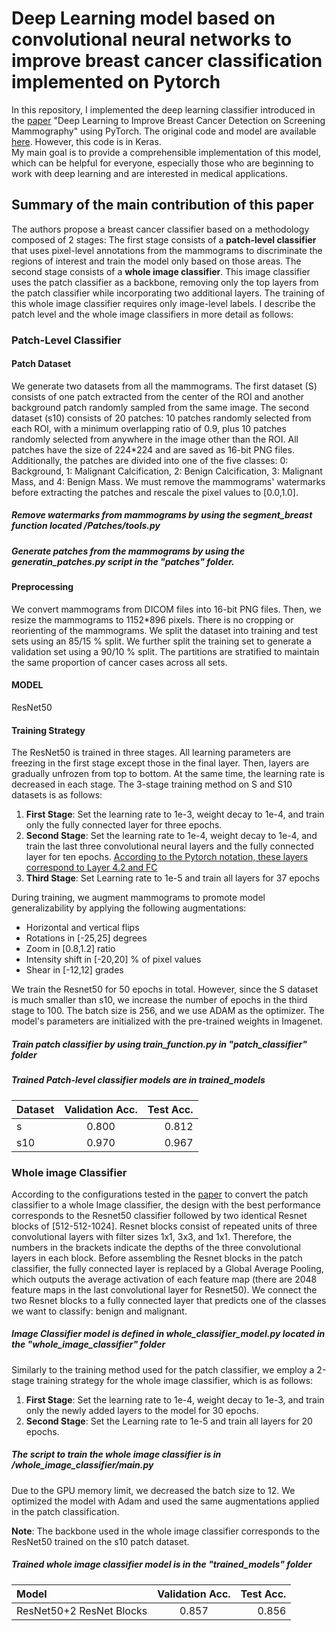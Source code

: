 # Deep Learning model based on convolutional neural networks to improve breast cancer classification implemented on Pytorch 

In this repository, I implemented the deep learning classifier introduced in the [paper](https://www.nature.com/articles/s41598-019-48995-4) "Deep Learning to Improve Breast Cancer Detection on Screening Mammography" using PyTorch.  The original code and model are available [here](https://github.com/lishen/end2end-all-conv). However, this  code is in Keras.  
My  main goal is to provide a  comprehensible implementation of this model, which can be helpful for everyone, especially those who are beginning to work with deep learning and are interested in medical applications.   

## Summary of the main contribution of this paper

The authors propose a breast cancer classifier based on a methodology composed of 2 stages: The first stage consists of a **patch-level classifier** that uses pixel-level annotations from the mammograms to discriminate the regions of interest and train the model only based on those areas. The second stage consists of a **whole image classifier**. This image classifier uses the patch classifier as a backbone, removing only the top layers from the patch classifier while incorporating two additional layers. The training of this whole image classifier  requires only image-level labels. I describe the patch level and the whole image classifiers in more detail as follows: 


### Patch-Level Classifier

#### Patch Dataset 
We generate two datasets from all the mammograms. The first dataset (S) consists of one patch extracted from the center of the ROI and another background patch randomly sampled from the same image. The second dataset (s10) consists of 20 patches:  10 patches randomly selected from each ROI, with a minimum overlapping ratio of 0.9, plus 10 patches randomly selected from anywhere in the image other than the ROI. All patches have the size of 224*224 and are saved as 16-bit PNG files. Additionally, the patches are divided into one of the five classes: 0: Background, 1: Malignant Calcification, 2: Benign Calcification, 3: Malignant Mass, and 4: Benign Mass.
We must remove the mammograms' watermarks before extracting the patches and rescale the pixel values to [0.0,1.0].

##### Remove watermarks from mammograms by using the segment_breast function located /Patches/tools.py
##### Generate patches from the mammograms by using the generatin_patches.py script in the "patches" folder.


#### Preprocessing 
We convert mammograms from DICOM files into 16-bit PNG files. Then, we resize the mammograms to 1152*896  pixels. There is no cropping or reorienting of the mammograms. We split  the dataset  into training and test sets using an 85/15 % split. We further split the training set to generate a validation set using a 90/10 % split.   The partitions  are  stratified to maintain the same  proportion of cancer cases across all sets. 

#### MODEL 
ResNet50

#### Training Strategy 

The ResNet50 is trained in three stages. All learning parameters are freezing in the first stage except those in the final layer. Then, layers are gradually unfrozen from top to bottom. At the same time, the learning rate is decreased in each stage. The 3-stage training method on S and S10 datasets is as follows:
1. **First Stage**: Set the learning rate to 1e-3, weight decay to  1e-4, and train only the fully connected layer for three epochs.
2. **Second Stage**: Set the learning rate to 1e-4, weight decay to  1e-4, and train the last three convolutional neural layers and the fully connected layer for ten epochs. <ins> According to the Pytorch notation, these layers correspond to Layer 4.2 and FC </ins>
3. **Third Stage**: Set Learning rate to  1e-5 and train all layers for 37 epochs

During training, we augment mammograms to promote model generalizability by applying the following augmentations:
- Horizontal and vertical flips 
- Rotations in [-25,25] degrees
- Zoom in [0.8,1.2] ratio
- Intensity shift in [-20,20] % of pixel values
- Shear in [-12,12] grades

We train the Resnet50 for 50 epochs in total. However, since the S dataset is much smaller than s10, we increase the number of epochs in the third stage to 100. The batch size is 256, and we use ADAM as the optimizer.  The model's parameters are initialized with the pre-trained weights in Imagenet.

##### Train patch classifier by using train_function.py in "patch_classifier" folder 
##### Trained Patch-level classifier models are in trained_models 

| Dataset      | Validation Acc.| Test Acc.     |
| :---         |     :---:      |          ---: |
| s            | 0.800          | 0.812         |
| s10          | 0.970          | 0.967         |

### Whole image Classifier 
According to the configurations tested in the [paper](https://www.nature.com/articles/s41598-019-48995-4) to convert the patch classifier to a whole Image classifier, the design with the best performance corresponds to the Resnet50 classifier followed by two identical Resnet blocks of [512-512-1024]. Resnet blocks consist of repeated units of three convolutional layers with filter sizes 1x1, 3x3, and 1x1. Therefore, the numbers in the brackets  indicate the depths of the three convolutional layers in each block. Before assembling the Resnet blocks in the patch classifier, the fully connected layer is replaced by a Global Average Pooling, which outputs the average activation of each feature map (there are 2048 feature maps in the last convolutional layer for Resnet50).  We connect the two Resnet blocks to a fully connected layer that predicts one of the classes we want to classify: benign and malignant.

##### Image Classifier model is defined in whole_classifier_model.py located in  the "whole_image_classifier" folder

Similarly to the training method used for the patch classifier, we employ a 2-stage training strategy for the whole image classifier, which  is as follows:

1. **First Stage**: Set the learning rate to 1e-4, weight decay to 1e-3, and train only the newly added layers to the model for 30 epochs.
2. **Second Stage**: Set the Learning rate to 1e-5 and train all layers for 20 epochs.

##### The script to train the whole image classifier is in /whole_image_classifier/main.py

Due to the GPU memory limit, we decreased the batch size to 12. We optimized the model with Adam and used the same augmentations applied  in the patch classification.  

**Note**: The backbone used in the whole image classifier corresponds to the ResNet50 trained on the s10 patch dataset. 

##### Trained whole image classifier model is  in the "trained_models" folder 

| Model                    | Validation Acc.| Test Acc.     |
| :---                     |     :---:      |          ---: |
| ResNet50+2 ResNet Blocks |     0.857      | 0.856         |
                                




